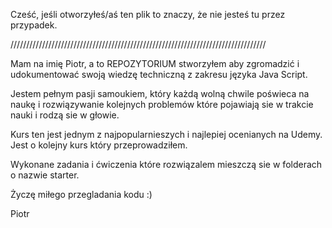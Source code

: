 Cześć, jeśli otworzyłeś/aś ten plik to znaczy, że nie jesteś tu przez przypadek.


/////////////////////////////////////////////////////////////////////////////////

Mam na imię Piotr, a to REPOZYTORIUM stworzyłem aby zgromadzić i udokumentować swoją wiedzę techniczną z zakresu języka Java Script. 

Jestem pełnym pasji samoukiem, który każdą wolną chwile poświeca na naukę i rozwiązywanie kolejnych problemów które pojawiają sie w trakcie nauki i rodzą sie w głowie.

Kurs ten jest jednym z najpopularnieszych i najlepiej ocenianych na Udemy. Jest o kolejny kurs który przeprowadziłem.

Wykonane zadania i ćwiczenia które rozwiązalem mieszczą sie w folderach o nazwie starter.


Życzę miłego przegladania kodu :)

Piotr
